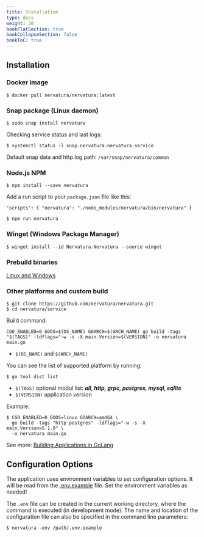 ```yaml
---
title: Installation
type: docs
weight: 30
bookFlatSection: true
bookCollapseSection: false
bookToC: true
---
```

## Installation

### **Docker** image
```
$ docker pull nervatura/nervatura:latest
```

### **Snap** package (Linux daemon)

```
$ sudo snap install nervatura
```

Checking service status and last logs:

```
$ systemctl status -l snap.nervatura.nervatura.service
```

Default snap data and http.log path:  `/var/snap/nervatura/common`

### Node.js **NPM**
```
$ npm install --save nervatura
```
Add a run script to your `package.json` file like this:

`"scripts": {
  "nervatura": "./node_modules/nervatura/bin/nervatura"
}`
```
$ npm run nervatura
```

### **Winget** (Windows Package Manager)

```
$ winget install --id Nervatura.Nervatura --source winget
```

### Prebuild binaries

[Linux and Windows](https://github.com/nervatura/nervatura/releases)

### Other platforms and custom build
```
$ git clone https://github.com/nervatura/nervatura.git
$ cd nervatura/service
```

Build command:

`
CGO_ENABLED=0 GOOS=$(OS_NAME) GOARCH=$(ARCH_NAME) go build -tags "$(TAGS)" -ldflags="-w -s -X main.Version=$(VERSION)" -o nervatura main.go
`

- `$(OS_NAME)` and `$(ARCH_NAME)`

You can see the list of supported platform by running:
```
$ go tool dist list
```
- `$(TAGS)` optional modul list: ***all, http, grpc, postgres, mysql, sqlite***
- `$(VERSION)` application version

Example:

```
$ CGO_ENABLED=0 GOOS=linux GOARCH=amd64 \
  go build -tags "http postgres" -ldflags="-w -s -X main.Version=5.1.0" \
  -o nervatura main.go
```
See more: [Building Applications in GoLang](https://golangdocs.com/building-applications-in-golang)

## Configuration Options

The application uses environment variables to set configuration options. It will be read from the [.env.example](https://raw.githubusercontent.com/nervatura/nervatura/master/service/.env.example) file. Set the environment variables as needed!

The `.env` file can be created in the current working directory, where the command is executed (in development mode). The name and location of the configuration file can also be specified in the command line parameters:
```
$ nervatura -env /path/.env.example
```